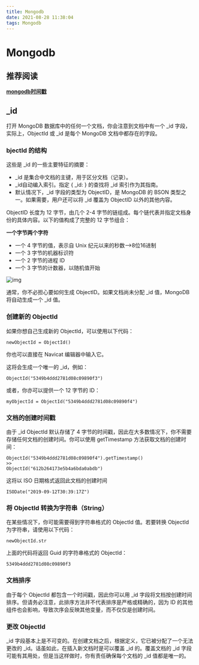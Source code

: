 ```yaml
---
title: Mongodb
date: 2021-08-28 11:38:04
tags: Mongodb
---
```


# Mongodb

## 推荐阅读

[**mongodb时间戳**](https://www.codenong.com/6452021/)

## _id

打开 MongoDB 数据库中的任何一个文档，你会注意到文档中有一个 _id 字段，实际上，ObjectId 或 _id 是每个 MongoDB 文档中都存在的字段。

### bjectId 的结构

这些是 _id 的一些主要特征的摘要：

- _id 是集合中文档的主键，用于区分文档（记录）。
- _id自动编入索引。指定 { _id: } 的查找将 _id 索引作为其指南。
- 默认情况下，_id 字段的类型为 ObjectID，是 MongoDB 的 BSON 类型之一。如果需要，用户还可以将 _id 覆盖为 ObjectID 以外的其他内容。

ObjectID 长度为 12 字节，由几个 2-4 字节的链组成。每个链代表并指定文档身份的具体内容。以下的值构成了完整的 12 字节组合：

**一个字节两个字符**

- 一个 4 字节的值，表示自 Unix 纪元以来的秒数-->8位16进制
- 一个 3 字节的机器标识符
- 一个 2 字节的进程 ID
- 一个 3 字节的计数器，以随机值开始

![img](http://www.navicat.com.cn/link/Blog/Image/2019/20190326/_id.png)

通常，你不必担心要如何生成 ObjectID。如果文档尚未分配 _id 值，MongoDB 将自动生成一个 _id 值。

### 创建新的 ObjectId

如果你想自己生成新的 ObjectId，可以使用以下代码：

```shell
newObjectId = ObjectId()
```

你也可以直接在 Navicat 编辑器中输入它。

这将会生成一个唯一的 _id，例如：

```shell
ObjectId("5349b4ddd2781d08c09890f3")
```

或者，你亦可以提供一个 12 字节的 ID：

```shell
myObjectId = ObjectId("5349b4ddd2781d08c09890f4")
```

### 文档的创建时间戳

由于 _id ObjectId 默认存储了 4 字节的时间戳，因此在大多数情况下，你不需要存储任何文档的创建时间。你可以使用 getTimestamp 方法获取文档的创建时间：

```shell
ObjectId("5349b4ddd2781d08c09890f4").getTimestamp()
>>
ObjectId("612b264173e5b4a6bda0abdb")
```

这将以 ISO 日期格式返回此文档的创建时间

```shell
ISODate("2019-09-12T30:39:17Z")
```

### 将 ObjectId 转换为字符串（String）

在某些情况下，你可能需要得到字符串格式的 ObjectId 值。若要转换 ObjectId 为字符串，请使用以下代码：

```shell
newObjectId.str
```

上面的代码将返回 Guid 的字符串格式的 ObjectId：

```shell
5349b4ddd2781d08c09890f3
```

### 文档排序

由于每个 ObjectId 都包含一个时间戳，因此你可以用 _id 字段将文档按创建时间排序。但请务必注意，此排序方法并不代表排序是严格或精确的，因为 ID 的其他组件也会影响，导致次序会反映其他变量，而不仅仅是创建时间。

### 更改 ObjectId

_id 字段基本上是不可变的。在创建文档之后，根据定义，它已被分配了一个无法更改的 _id。话虽如此，在插入新文档时是可以覆盖 _id 的。覆盖文档的 _id 字段可能有其用处，但是当这样做时，你有责任确保每个文档的 _id 值都是唯一的。

